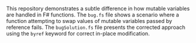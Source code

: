 This repository demonstrates a subtle difference in how mutable variables are handled in F# functions.  The `bug.fs` file shows a scenario where a function attempting to swap values of mutable variables passed by reference fails. The `bugSolution.fs` file presents the corrected approach using the `byref` keyword for correct in-place modification.